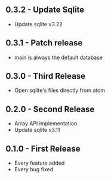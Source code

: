 ## 0.3.2 - Update Sqlite
* Update sqlite v3.22

## 0.3.1 - Patch release
* main is always the default database

## 0.3.0 - Third Release
* Open sqlite's files directly from atom

## 0.2.0 - Second Release
* Array API implementation
* Update sqlite v3.11

## 0.1.0 - First Release
* Every feature added
* Every bug fixed
